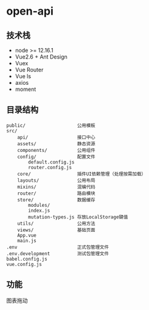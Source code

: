 # open-api

## 技术栈

- node >= 12.16.1
- Vue2.6 + Ant Design
- Vuex
- Vue Router
- Vue ls
- axios
- moment

## 目录结构

    public/                   公用模板
    src/
        api/                  接口中心
        assets/               静态资源
        components/           公用组件
        config/               配置文件
            default.config.js
            router.config.js
        core/                 插件UI依赖管理（处理按需加载）
        layouts/              公用布局
        mixins/               混编代码
        router/               路由模块
        store/                数据缓存
            modules/
            index.js
            mutation-types.js 存放LocalStorage键值
        utils/                公用方法
        views/                基础页面
        App.vue
        main.js
    .env                      正式包管理文件
    .env.development          测试包管理文件
    babel.config.js
    vue.config.js

## 功能

图表拖动
